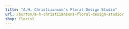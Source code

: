 ```yaml
---
title: "A.H. Christiianson's Floral Design Studio"
url: /burton/a-h-christiiansons-floral-design-studio/
shop: florist
---
```

